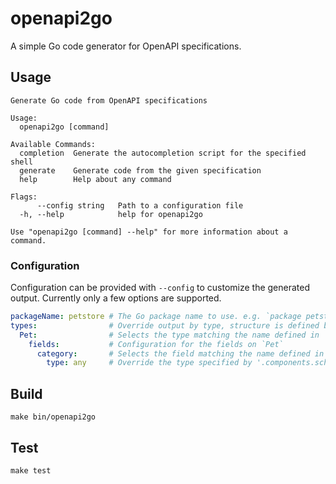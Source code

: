 # openapi2go

A simple Go code generator for OpenAPI specifications.

## Usage

```text
Generate Go code from OpenAPI specifications

Usage:
  openapi2go [command]

Available Commands:
  completion  Generate the autocompletion script for the specified shell
  generate    Generate code from the given specification
  help        Help about any command

Flags:
      --config string   Path to a configuration file
  -h, --help            help for openapi2go

Use "openapi2go [command] --help" for more information about a command.
```

### Configuration

Configuration can be provided with `--config` to customize the generated output.
Currently only a few options are supported.

```yaml
packageName: petstore # The Go package name to use. e.g. `package petstore`
types:                # Override output by type, structure is defined by [config.go](./pkg/config/config.go)
  Pet:                # Selects the type matching the name defined in '.components.schemas.*'
    fields:           # Configuration for the fields on `Pet`
      category:       # Selects the field matching the name defined in '.components.schemas.Pet.properties.*'
        type: any     # Override the type specified by '.components.schemas.Pet.properties.category.type'
```

## Build

`make bin/openapi2go`

## Test

`make test`
